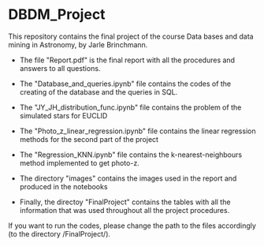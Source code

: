 # DBDM_Project

This repository contains the final project of the course Data bases and data mining in Astronomy, by Jarle Brinchmann.


- The file "Report.pdf" is the final report with all the procedures and answers to all questions.

- The "Database_and_queries.ipynb" file contains the codes of the creating of the database and the queries in SQL.

- The "JY_JH_distribution_func.ipynb" file contains the problem of the simulated stars for EUCLID

- The "Photo_z_linear_regression.ipynb" file contains the linear regression methods for the second part of the project

- The "Regression_KNN.ipynb" file contains the k-nearest-neighbours method implemented to get photo-z.

- The directory "images" contains the images used in the report and produced in the notebooks

- Finally, the directoy "FinalProject" contains the tables with all the information that was used throughout all the project procedures.


If you want to run the codes, please change the path to the files accordingly (to the directory /FinalProject/).


